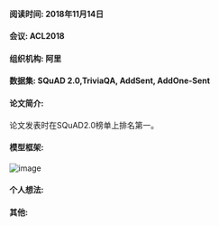 #### 阅读时间: 2018年11月14日  
#### 会议: ACL2018  
#### 组织机构: 阿里  
#### 数据集: SQuAD 2.0,TriviaQA, AddSent, AddOne-Sent  
#### 论文简介:
论文发表时在SQuAD2.0榜单上排名第一。


#### 模型框架:  
![image]()

#### 个人想法:  

#### 其他:  
